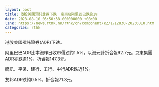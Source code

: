 ```yaml
---
layout: post
title: 港股美國預託證券下跌　京東及阿里巴巴跌逾1%
date: 2023-08-10 06:50:38.000000000 +08:00
link: https://news.rthk.hk/rthk/ch/component/k2/1712830-20230810.htm
categories: rthk
---
```


港股美國預託證券(ADR)下跌。

阿里巴巴ADR比本港昨日收市價跌約1.5%，以港元計折合報92.7元。京東集團ADR亦跌逾1%，折合報147.3元。

騰訊、平保、建行、工行、中行ADR跌近1%。

友邦ADR跌約0.5%，折合報71.3元。
